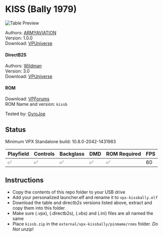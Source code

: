 # KISS (Bally 1979)

![Table Preview](preview.png)

Authors: [ARMYAVIATION](https://vpuniverse.com/profile/18348-armyaviation/)\
Version: 1.0.0\
Download: [VPUniverse](https://vpuniverse.com/files/file/5959-kiss-bally-1979/)

#### DirectB2S

Authors: [Wildman](https://vpuniverse.com/profile/5-wildman/)\
Version: 3.0\
Download: [VPUniverse](https://vpuniverse.com/files/file/4189-kiss-bally-1979/)

#### ROM

Download: [VPForums](https://www.vpforums.org/index.php?app=downloads&showfile=691)\
ROM Name and version: `kissb`

Tested by: [GyroJoe](https://github.com/GyroJoe)

## Status 

Minimum VPX Standalone build: 10.8.0-2042-1431983

| Playfield | Controls | Backglass | DMD | ROM Required | FPS | 
|-----------|----------|-----------|-----|--------------|-----|
| :white_check_mark: | :white_check_mark: | :white_check_mark: | :white_check_mark: | :white_check_mark: | 60 |

## Instructions

- Copy the contents of this repo folder to your USB drive
- Add your personalized launcher.elf and rename it to `vpx-kissbally.elf`
- Download the table and directb2s versions listed above, extract and copy them into this folder
- Make sure (.vpx), (.directb2s), (.vbs) and (.ini) files are all named the same
- Place `kissb.zip` in the `external/vpx-kissbally/pinmame/roms` folder. *Do Not unzip*!
